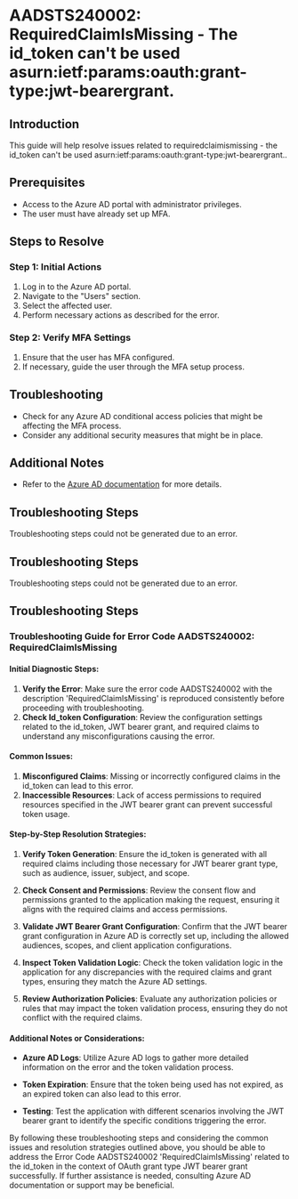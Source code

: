 # AADSTS240002: RequiredClaimIsMissing - The id\_token can't be used asurn:ietf:params:oauth:grant-type:jwt-bearergrant.

## Introduction

This guide will help resolve issues related to requiredclaimismissing - the
id\_token can't be used asurn:ietf:params:oauth:grant-type:jwt-bearergrant..

## Prerequisites

* Access to the Azure AD portal with administrator privileges.
* The user must have already set up MFA.

## Steps to Resolve

### Step 1: Initial Actions

1. Log in to the Azure AD portal.
2. Navigate to the "Users" section.
3. Select the affected user.
4. Perform necessary actions as described for the error.

### Step 2: Verify MFA Settings

1. Ensure that the user has MFA configured.
2. If necessary, guide the user through the MFA setup process.

## Troubleshooting

* Check for any Azure AD conditional access policies that might be affecting the
  MFA process.
* Consider any additional security measures that might be in place.

## Additional Notes

* Refer to the
  [Azure AD documentation](https://learn.microsoft.com/en-us/azure/active-directory/)
  for more details.

## Troubleshooting Steps

Troubleshooting steps could not be generated due to an error.

## Troubleshooting Steps

Troubleshooting steps could not be generated due to an error.

## Troubleshooting Steps

### Troubleshooting Guide for Error Code AADSTS240002: RequiredClaimIsMissing

#### Initial Diagnostic Steps:

1. **Verify the Error**: Make sure the error code AADSTS240002 with the
   description 'RequiredClaimIsMissing' is reproduced consistently before
   proceeding with troubleshooting.
2. **Check Id\_token Configuration**: Review the configuration settings related
   to the id\_token, JWT bearer grant, and required claims to understand any
   misconfigurations causing the error.

#### Common Issues:

1. **Misconfigured Claims**: Missing or incorrectly configured claims in the
   id\_token can lead to this error.
2. **Inaccessible Resources**: Lack of access permissions to required resources
   specified in the JWT bearer grant can prevent successful token usage.

#### Step-by-Step Resolution Strategies:

1. **Verify Token Generation**: Ensure the id\_token is generated with all
   required claims including those necessary for JWT bearer grant type, such as
   audience, issuer, subject, and scope.

2. **Check Consent and Permissions**: Review the consent flow and permissions
   granted to the application making the request, ensuring it aligns with the
   required claims and access permissions.

3. **Validate JWT Bearer Grant Configuration**: Confirm that the JWT bearer
   grant configuration in Azure AD is correctly set up, including the allowed
   audiences, scopes, and client application configurations.

4. **Inspect Token Validation Logic**: Check the token validation logic in the
   application for any discrepancies with the required claims and grant types,
   ensuring they match the Azure AD settings.

5. **Review Authorization Policies**: Evaluate any authorization policies or
   rules that may impact the token validation process, ensuring they do not
   conflict with the required claims.

#### Additional Notes or Considerations:

* **Azure AD Logs**: Utilize Azure AD logs to gather more detailed information
  on the error and the token validation process.

* **Token Expiration**: Ensure that the token being used has not expired, as an
  expired token can also lead to this error.

* **Testing**: Test the application with different scenarios involving the JWT
  bearer grant to identify the specific conditions triggering the error.

By following these troubleshooting steps and considering the common issues and
resolution strategies outlined above, you should be able to address the Error
Code AADSTS240002 'RequiredClaimIsMissing' related to the id\_token in the
context of OAuth grant type JWT bearer grant successfully. If further assistance
is needed, consulting Azure AD documentation or support may be beneficial.
